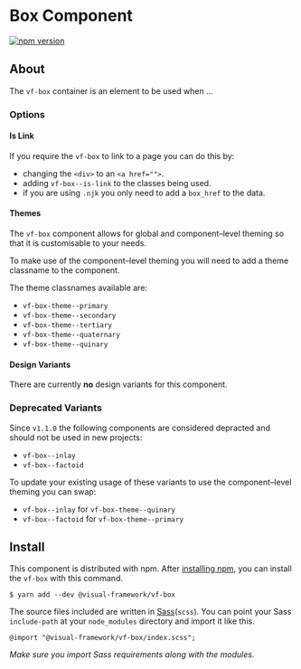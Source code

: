 # Box Component

[![npm version](https://badge.fury.io/js/%40visual-framework%2Fvf-box.svg)](https://badge.fury.io/js/%40visual-framework%2Fvf-box)

## About

The `vf-box` container is an element to be used when ...

### Options

#### Is Link

If you require the `vf-box` to link to a page you can do this by:

- changing the `<div>` to an `<a href="">`.
- adding `vf-box--is-link` to the classes being used.
- if you are using `.njk` you only need to add a `box_href` to the data.

#### Themes

The `vf-box` component allows for global and component–level theming so that it is customisable to your needs.

To make use of the component–level theming you will need to add a theme classname to the component.

The theme classnames available are:

- `vf-box-theme--primary`
- `vf-box-theme--secondary`
- `vf-box-theme--tertiary`
- `vf-box-theme--quaternary`
- `vf-box-theme--quinary`

#### Design Variants

 There are currently **no** design variants for this component.

### Deprecated Variants

Since `v1.1.0` the following components are considered depracted and should not be used in new projects:

- `vf-box--inlay`
- `vf-box--factoid`

To update your existing usage of these variants to use the component–level theming you can swap:

- `vf-box--inlay` for `vf-box-theme--quinary`
- `vf-box--factoid` for `vf-box-theme--primary`

## Install

This component is distributed with npm. After [installing npm](https://www.npmjs.com/get-npm), you can install the `vf-box` with this command.

```
$ yarn add --dev @visual-framework/vf-box
```

The source files included are written in [Sass](http://sass-lang.com)(`scss`). You can point your Sass `include-path` at your `node_modules` directory and import it like this.

```
@import "@visual-framework/vf-box/index.scss";
```

_Make sure you import Sass requirements along with the modules._
